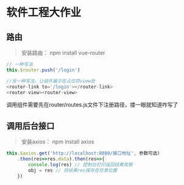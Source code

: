 # 软件工程大作业

## 路由

> 安装路由： npm install vue-router

``` js
// 一种写法
this.$router.push('/login')

//另一种写法，让组件展示在占位符view处
<router-link to='/login'></router-link>
<router-view><router-view>
```
调用组件需要先在router/routes.js文件下注册路径，搂一眼就知道咋写了

## 调用后台接口

> 安装axios： npm install axios

``` js
this.$axios.get('http://localhost:8080/接口地址', 参数可选)
    .then(res=>res.data).then(res=>{
        console.log(res) // 控制台打印返回结果观察
        obj = res // 将结果res保存在任意位置
    })
```